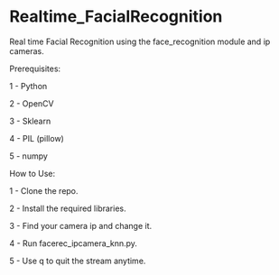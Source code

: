 # Realtime_FacialRecognition
Real time Facial Recognition using the face_recognition module and ip cameras.


Prerequisites:

1 - Python

2 - OpenCV

3 - Sklearn

4 - PIL (pillow)

5 - numpy


How to Use:

1 - Clone the repo.

2 - Install the required libraries.

3 - Find your camera ip and change it.

4 - Run facerec_ipcamera_knn.py.

5 - Use q to quit the stream anytime.

